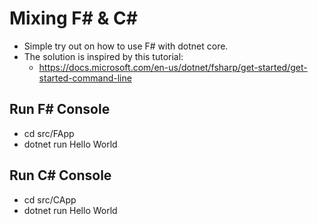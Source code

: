 # Mixing F# & C#

- Simple try out on how to use F# with dotnet core.
- The solution is inspired by this tutorial:
    - https://docs.microsoft.com/en-us/dotnet/fsharp/get-started/get-started-command-line

## Run F# Console
- cd src/FApp
- dotnet run Hello World

## Run C# Console
- cd src/CApp
- dotnet run Hello World